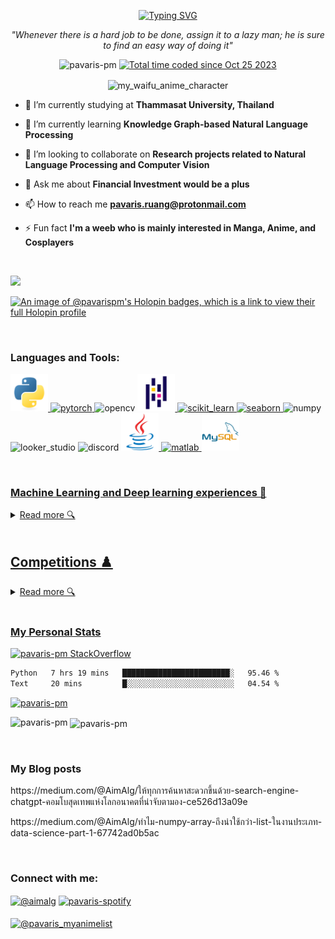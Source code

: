 <p align='center'>
<a href="https://git.io/typing-svg"><img src="https://readme-typing-svg.demolab.com?font=Fira+Code&weight=500&pause=100&center=true&multiline=true&width=500&height=80&lines=%E3%81%8A%E3%81%AF%E3%82%88%E3%81%86%E3%81%94%E3%81%96%E3%81%84%E3%81%BE%E3%81%99;Hi+%F0%9F%91%8B%2C+I'm+Pavaris+Ruangchutiphophan;Nice+to+meet+you+!" alt="Typing SVG" /></a>
</p>
<p align='center'>
<i align="center">"Whenever there is a hard job to be done, assign it to a lazy man; he is sure to find an easy way of doing it"</i>
</p>
<p align="center"> 
 <img src="https://komarev.com/ghpvc/?username=pavaris-pm&label=Profile%20views&color=0e75b6&style=flat" alt="pavaris-pm" /> 
 <a href="https://wakatime.com/@018b676e-8b74-4a93-87df-e7297a91138c"><img src="https://wakatime.com/badge/user/018b676e-8b74-4a93-87df-e7297a91138c.svg" alt="Total time coded since Oct 25 2023" /></a>
</p>

<p align='center'>
 <img align="center" src="https://external-content.duckduckgo.com/iu/?u=https%3A%2F%2Ftse3.mm.bing.net%2Fth%3Fid%3DOIP.hxB-nwNRFBSlxtmKS2a3pwHaEK%26pid%3DApi&f=1&ipt=f83435cf820c6b0b66c8ca2631088b735f0ae7814c3336eb3eeb3dd32627c551&ipo=images" alt="my_waifu_anime_character"/>
</p>

- 🔭 I’m currently studying at **Thammasat University, Thailand**

- 🌱 I’m currently learning **Knowledge Graph-based Natural Language Processing**

- 🚀 I’m looking to collaborate on **Research projects related to Natural Language Processing and Computer Vision**

- 💬 Ask me about **Financial Investment would be a plus**

- 📫 How to reach me **pavaris.ruang@protonmail.com**

- ⚡ Fun fact **I'm a weeb who is mainly interested in Manga, Anime, and Cosplayers**
<br>


![](http://github-profile-summary-cards.vercel.app/api/cards/profile-details?username=pavaris-pm&theme=ayu_mirage)

[![An image of @pavarispm's Holopin badges, which is a link to view their full Holopin profile](https://holopin.me/pavarispm)](https://holopin.io/@pavarispm)

<br>
<h3 align="left">Languages and Tools:</h3>
<p align="left"> <a href="https://www.python.org" target="_blank" rel="noreferrer"> <img src="https://raw.githubusercontent.com/devicons/devicon/master/icons/python/python-original.svg" alt="python" width="60" height="60"/> </a> <a href="https://pytorch.org/" target="_blank" rel="noreferrer"> <img src="https://www.vectorlogo.zone/logos/pytorch/pytorch-icon.svg" alt="pytorch" width="60" height="60"/> </a> <img src="https://www.vectorlogo.zone/logos/opencv/opencv-icon.svg" alt="opencv" width="60" height="60"/> </a> <a href="https://pandas.pydata.org/" target="_blank" rel="noreferrer"> <img src="https://raw.githubusercontent.com/devicons/devicon/2ae2a900d2f041da66e950e4d48052658d850630/icons/pandas/pandas-original.svg" alt="pandas" width="60" height="60"/> </a> <a href="https://scikit-learn.org/" target="_blank" rel="noreferrer"> <img src="https://upload.wikimedia.org/wikipedia/commons/0/05/Scikit_learn_logo_small.svg" alt="scikit_learn" width="60" height="60"/> </a> <a href="https://seaborn.pydata.org/" target="_blank" rel="noreferrer"> <img src="https://seaborn.pydata.org/_images/logo-mark-lightbg.svg" alt="seaborn" width="100" height="60"/> </a>
<img src="https://numpy.org/images/logo.svg" alt="numpy" width="60" height="60"/> </a> 
<img src="https://www.gstatic.com/analytics-lego/svg/ic_looker_studio.svg" alt="looker_studio" width="60" height="60"/> </a> 
<img src="https://cdn.icon-icons.com/icons2/3132/PNG/512/discord_social_network_communication_interaction_message_icon_192260.png" alt="discord" width="60" height="60"/> </a><a href="https://www.java.com" target="_blank" rel="noreferrer"> <img src="https://raw.githubusercontent.com/devicons/devicon/master/icons/java/java-original.svg" alt="java" width="60" height="60"/> </a> <a href="https://www.mathworks.com/" target="_blank" rel="noreferrer"> <img src="https://upload.wikimedia.org/wikipedia/commons/2/21/Matlab_Logo.png" alt="matlab" width="60" height="60"/> </a> <a href="https://www.mysql.com/" target="_blank" rel="noreferrer"> <img src="https://raw.githubusercontent.com/devicons/devicon/master/icons/mysql/mysql-original-wordmark.svg" alt="mysql" width="60" height="60"/> </a> <a href="https://opencv.org/" target="_blank" rel="noreferrer">  
</p>

<br>

### Machine Learning and Deep learning experiences 🤖
<details>
<summary> 
Read more 🔍
</summary>

#### Image processing and Computer Vision    
Topic | Dataset | Description | Year | Code
------| ------- | ----------- | ---- | -----
👨‍ Object Detection  | Face Images and videos | Developed program to detect human face and eyes using OpenCV library with HaarCascade Classfiers | 2022 | [Deployment repo](https://github.com/pavaris-pm/Human-Face-and-Eyes-Detection-)
⚕️ Image Classification & Image Localization  | Optical Coherence Tomography image (Private) | Fine-tuned VGG16, ResNet18, AlexNet, and GoogleNet models to classify and localize patients who have Diabetic Retinopathy (DR) disease | 2022 | Coming soon
👨‍💻 Image Classification  | CIFAR-10 | Trained Convoluton Neural Network (CNN) model to classify images from CIFAR-10 dataset | 2022 | [Deployment repo](https://github.com/pavaris-pm/cnn-cifar10)

 
#### Natural Language Processing (NLP)    
Topic | Dataset | Description | Year | Code
------| ------- | ----------- | ---- | -----
🌍 Machine Translation | KDE4 | Fine-tuned transformer-align model to translate from thai to another language using huggingface's transformers | 2023 | [Deployment repo](https://github.com/pavaris-pm/machine-translation-from-th)
🎞️ Sentiment Analysis  | GLUE-SST2 | Fine-tuned DistilBERT base uncased model from huggingface for sentiment analysis from movie reviews and human annotations of their sentiment | 2022 | [Deployment repo](https://github.com/pavaris-pm/The_Stanford_Sentiment_Treebank_Analysis-model)

 
#### Data Science and Big Data Analytics    
Topic | Dataset | Description | Year | Code
------| ------- | ----------- | ---- | -----
🏠 Asset Prediction | Thai questionaire (Private) |  Using XGBoost and LightGBM to predict Thai people asset based on their general information | 2022 | Coming soon
🎓 Data Visualization  | The Essense school data (Private) | Created statistical report based on student's data provided by The Essense school using Looker studio (Google Data Studio)  | 2022 | Coming soon
 
 
 #### IoTs and Robotics    
Topic | Dataset | Description | Year | Code
------| ------- | ----------- | ---- | -----
🌡️ Temperature Prediction | Utu-noi sensors (Private) |  Apply CatBoost and PyCaret to predict temperature based on data collected from Utu-noi sensors | 2022 | Coming soon

 
</details>
</br>

## Competitions ♟️
<details>
<summary> 
Read more 🔍
</summary>

----- Coming Soon -----

</details>
</br>


### My Personal Stats
[![pavaris-pm StackOverflow](https://stackoverflow-badge.onrender.com/api/StackOverflowBadge/15816365)](https://stackoverflow.com/users/15816365/xty)
<!--START_SECTION:waka-->

```txt
Python   7 hrs 19 mins   ████████████████████████░   95.46 %
Text     20 mins         █░░░░░░░░░░░░░░░░░░░░░░░░   04.54 %
```

<!--END_SECTION:waka-->
<p align="left"> <a href="https://github.com/ryo-ma/github-profile-trophy"><img src="https://github-profile-trophy.vercel.app/?username=pavaris-pm&theme=gruvbox&row=2&column=5" alt="pavaris-pm" /></a> </p>
<p><img align="left" src="http://github-profile-summary-cards.vercel.app/api/cards/most-commit-language?username=pavaris-pm&theme=ayu_mirage" alt="pavaris-pm" /></p>
<p>&nbsp;<img align="center" src="https://github-readme-stats.vercel.app/api?username=pavaris-pm&show_icons=true&locale=en&theme=gruvbox" alt="pavaris-pm" /></p>
<br>




### My Blog posts
<!-- BLOG-POST-LIST:START -->
<p> https://medium.com/@AimAlg/ให้ทุกการค้นหาสะดวกขึ้นด้วย-search-engine-chatgpt-คอมโบสุดเทพแห่งโลกอนาคตที่น่าจับตามอง-ce526d13a09e </p>
<p> https://medium.com/@AimAlg/ทำไม-numpy-array-ถึงน่าใช้กว่า-list-ในงานประเภท-data-science-part-1-67742ad0b5ac </p>
<!-- BLOG-POST-LIST:END -->

<br>
<h3 align="left">Connect with me:</h3>
<p align="left">
<a href="https://medium.com/@aimalg" target="blank"><img align="center" src="https://external-content.duckduckgo.com/iu/?u=https%3A%2F%2Fcdn.icon-icons.com%2Ficons2%2F3041%2FPNG%2F512%2Fmedium_logo_icon_189223.png&f=1&nofb=1&ipt=84a272e2e63280903debfe21fde9766dbb2712e76596348a211cadc7adc206c6&ipo=images" alt="@aimalg" height="70" width="70" /></a> <a href="https://open.spotify.com/playlist/6PlJYfJ0DKHrawGVZpLUpB?si=4T5EP-pySeaADzXiBxJE0A" target="blank"><img align="center" src="https://external-content.duckduckgo.com/iu/?u=https%3A%2F%2Fwww.magneticmag.com%2F.image%2Fc_limit%252Ccs_srgb%252Cq_auto%3Agood%252Cw_700%2FMTY1MTczMzk2MzUzNTkwNTg0%2Fspotify_icon_cmyk_green.png&f=1&nofb=1&ipt=7fedec92c0c4b11b767da73a4360e9e35b87c4b5d70b1f9fcc40b7662f967906&ipo=images" alt="pavaris-spotify" height="60" width="60" /></a>
<br><br>
<a href="https://myanimelist.net/profile/Pavarissy" target="blank"><img align="center" src="https://seeklogo.com/images/M/myanimelist-logo-C4BF433837-seeklogo.com.png" alt="@pavaris_myanimelist" height="40" width="200" left-margin:20 /></a>
</p>
<br>


